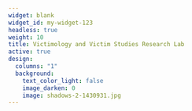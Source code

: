 ```yaml
---
widget: blank
widget_id: my-widget-123
headless: true
weight: 10
title: Victimology and Victim Studies Research Lab
active: true
design:
  columns: "1"
  background:
    text_color_light: false
    image_darken: 0
    image: shadows-2-1430931.jpg
---
```

